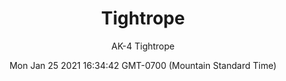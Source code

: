 ---
category: "wall_covering"
date: "Mon Jan 25 2021 16:34:42 GMT-0700 (Mountain Standard Time)"
description: "null"
designer: "Adonna Khare"
href: "https://www.areaenvironments.com/adonna-khare"
image_primary: "./img/AK+4+Tightrope+ARTWEB.jpg"
image_secondary: "./img/AK+4+Tightrope+InteriorWEB.jpg"
image_thumb: "./img/Adonnda+Khare.jpg"
manufacturer: "Area Environments"
slug: "/manufacturers/area_environments/wall_covering/tightrope"
subtitle: "AK-4 Tightrope"
tags:
  - "area_environments"
  - "wall_covering"
title: "Tightrope"
---